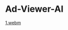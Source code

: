 # Ad-Viewer-AI
[1.webm](https://github.com/Falron98/Ad-Viewer-AI/blob/10465cce9f346e7f0d07ca91467da0230eda130b/AI_Ad_Viewer/Example.mp4)
